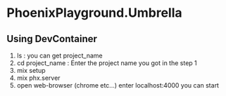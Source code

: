 # PhoenixPlayground.Umbrella

## Using DevContainer

1. ls : you can get project_name
2. cd project_name : Enter the project name you got in the step 1
3. mix setup
4. mix phx.server
5. open web-browser (chrome etc...) enter localhost:4000 you can start